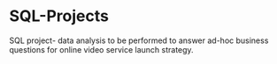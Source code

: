 # SQL-Projects
SQL project- data analysis to be performed to answer ad-hoc business questions for online video service launch strategy. 

